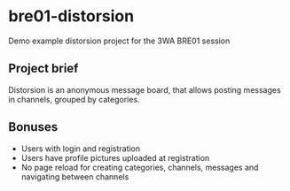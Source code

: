# bre01-distorsion

Demo example distorsion project for the 3WA BRE01 session

## Project brief

Distorsion is an anonymous message board, that allows posting messages in channels, grouped by categories.

## Bonuses

- Users with login and registration
- Users have profile pictures uploaded at registration
- No page reload for creating categories, channels, messages and navigating between channels


